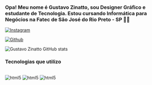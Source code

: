 ### Opa! Meu nome é Gustavo Zinatto, sou Designer Gráfico e estudante de Tecnologia. Estou cursando Informática para Negócios na Fatec de São José do Rio Preto - SP  🧠📖
 
[![Instagram](https://img.shields.io/badge/Instagram-E4405F?style=for-the-badge&logo=instagram&logoColor=white)](https://www.instagram.com/gustavozinatto/)
 
[![Github](https://img.shields.io/badge/GitHub-100000?style=for-the-badge&logo=github&logoColor=white)](https://github.com/GustavoZinatto)
 
![Gustavo Zinatto GitHub stats](https://github-readme-stats.vercel.app/api?username=gustavozinatto&show_icons=true&theme=radical)
 
 
### Tecnologias que utilizo
 
<div style="display: inline-block"><br/>
<img aling="center" alt="html5" src="https://img.shields.io/badge/HTML5-E34F26?style=for-the-badge&logo=html5&logoColor=white">
<img aling="center" alt="html5" src="https://img.shields.io/badge/CSS3-1572B6?style=for-the-badge&logo=css3&logoColor=white">
<img aling="center" alt="html5" src="https://img.shields.io/badge/Java-ED8B00?style=for-the-badge&logo=openjdk&logoColor=white">
</div>
